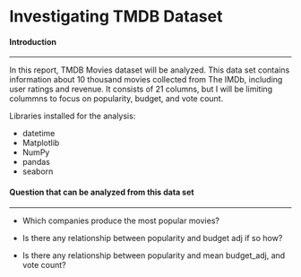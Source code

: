 # Investigating TMDB Dataset 


#### Introduction
***

In this report, TMDB Movies dataset will be analyzed.
This data set contains information about 10 thousand movies collected from The IMDb, including user ratings and revenue. It consists of 21 columns, but I will be limiting colummns to focus on popularity, budget, and vote count. 


Libraries installed for the analysis:

- datetime
- Matplotlib
- NumPy
- pandas
- seaborn

#### **Question that can be analyzed from this data set**
---
- Which companies produce the most popular movies?

- Is there any relationship between popularity and budget adj if so how?

- Is there any relationship between popularity and mean budget_adj, and vote count?


```python

```
